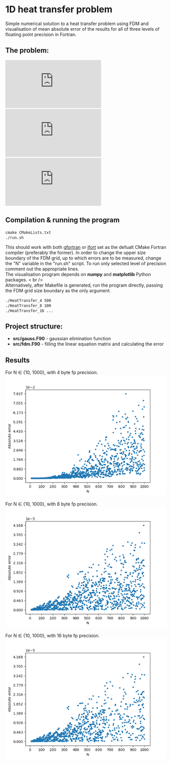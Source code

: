 # 1D heat transfer problem
Simple numerical solution to a heat transfer problem using FDM and visualisation of mean absolute error of the results for all of three levels of floating point precision in Fortran.

## The problem:
![equation](http://latex.codecogs.com/gif.latex?-k%5Cfrac%7Bd%5E%7B2%7Du%7D%7Bdx%5E%7B2%7D%7D%3D0)<br />
![equation](http://latex.codecogs.com/gif.latex?u%280%29%3D0)<br />
![equation](http://latex.codecogs.com/gif.latex?u%280%29%3D1)<br />

## Compilation & running the program
```
cmake CMakeLists.txt
./run.sh
```
This should work with both [gfortran](https://gcc.gnu.org/wiki/GFortran) or [ifort](https://software.intel.com/en-us/fortran-compilers) set as the defualt CMake Fortran compiler (preferably the former). In order to change the upper size boundary of the FDM grid, up to which errors are to be measured, change the "N" variable in the "run.sh" script. To run only selected level of precision comment out the appropriate lines.<br />
The visualisation program depends on **numpy** and **matplotlib** Python packages. < br />
<br />
Alternatively, after Makefile is generated, run the program directly, passing the FDM grid size boundary as the only argument.
```
./HeatTransfer_4 500
./HeatTransfer_8 100
./HeatTransfer_16 ...
```

## Project structure:
* **src/gauss.F90** - gaussian elimination function
* **src/fdm.F90** - filling the linear equation matrix and calculating the error

## Results
For N ∈ {10, 1000}, with 4 byte fp precision.<br />
![4byte](https://github.com/kasprzyckit/heat-transfer-fortran/blob/master/results/4_1000.png)

For N ∈ {10, 1000}, with 8 byte fp precision.<br />
![8byte](https://github.com/kasprzyckit/heat-transfer-fortran/blob/master/results/8_1000.png)

For N ∈ {10, 1000}, with 16 byte fp precision.<br />
![16byte](https://github.com/kasprzyckit/heat-transfer-fortran/blob/master/results/16_1000.png)
